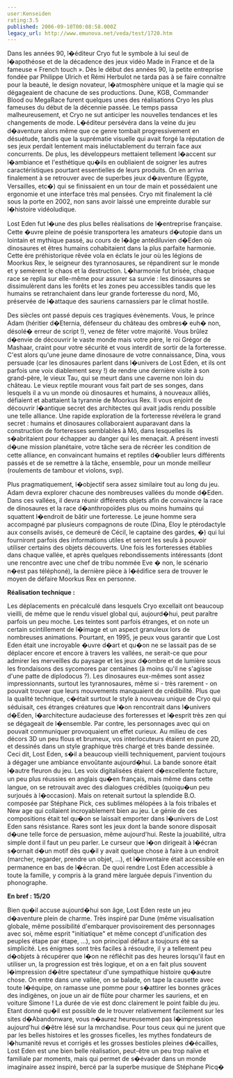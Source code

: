 ```yaml
---
user:Kenseiden
rating:3.5
published: 2006-09-10T00:08:58.000Z
legacy_url: http://www.emunova.net/veda/test/1720.htm
---
```

Dans les années 90, l�éditeur Cryo fut le symbole à lui seul de l�apothéose et de la décadence des jeux vidéo Made in France et de la fameuse « French touch ». Dès le début des années 90, la petite entreprise fondée par Philippe Ulrich et Rémi Herbulot ne tarda pas à se faire connaître pour la beauté, le design novateur, l�atmosphère unique et la magie qui se dégageaient de chacune de ses productions. Dune, KGB, Commander Blood ou MegaRace furent quelques unes des réalisations Cryo les plus fameuses du début de la décennie passée. Le temps passa malheureusement, et Cryo ne sut anticiper les nouvelles tendances et les changements de mode. L�éditeur persévéra dans la veine du jeu d�aventure alors même que ce genre tombait progressivement en désuétude, tandis que la suprématie visuelle qui avait forgé la réputation de ses jeux perdait lentement mais inéluctablement du terrain face aux concurrents. De plus, les développeurs mettaient tellement l�accent sur l�ambiance et l'esthétique qu�ils en oubliaient de soigner les autres caractéristiques pourtant essentielles de leurs produits. On en arriva finalement à se retrouver avec de superbes jeux d�aventure (Egypte, Versailles, etc�) qui se finissaient en un tour de main et possédaient une ergonomie et une interface très mal pensées. Cryo mit finalement la clé sous la porte en 2002, non sans avoir laissé une empreinte durable sur l�histoire vidéoludique.  

  

Lost Eden fut l�une des plus belles réalisations de l�entreprise française. Cette �uvre pleine de poésie transportera les amateurs d�utopie dans un lointain et mythique passé, au cours de l�âge antédiluvien d�Eden où dinosaures et êtres humains cohabitaient dans la plus parfaite harmonie. Cette ère préhistorique rêvée vola en éclats le jour où les légions de Moorkus Rex, le seigneur des tyrannosaures, se répandirent sur le monde et y semèrent le chaos et la destruction. L�harmonie fut brisée, chaque race se replia sur elle-même pour assurer sa survie : les dinosaures se dissimulèrent dans les forêts et les zones peu accessibles tandis que les humains se retranchaient dans leur grande forteresse du nord, Mö, préservée de l�attaque des sauriens carnassiers par le climat hostile.  

  

Des siècles ont passé depuis ces tragiques évènements. Vous, le prince Adam (héritier d�Eternia, défenseur du château des ombres� euh� non, désolé� erreur de script !), venez de fêter votre majorité. Vous brûlez d�envie de découvrir le vaste monde mais votre père, le roi Grégor de Mashaar, craint pour votre sécurité et vous interdit de sortir de la forteresse. C'est alors qu'une jeune dame dinosaure de votre connaissance, Dina, vous persuade (car les dinosaures parlent dans l�univers de Lost Eden, et ils ont parfois une voix diablement sexy !) de rendre une dernière visite à son grand-père, le vieux Tau, qui se meurt dans une caverne non loin du château. Le vieux reptile mourant vous fait part de ses songes, dans lesquels il a vu un monde où dinosaures et humains, à nouveaux alliés, défiaient et abattaient la tyrannie de Moorkus Rex. Il vous enjoint de découvrir l�antique secret des architectes qui avait jadis rendu possible une telle alliance. Une rapide exploration de la forteresse révélera le grand secret : humains et dinosaures collaboraient auparavant dans la construction de forteresses semblables à Mö, dans lesquelles ils s�abritaient pour échapper au danger qui les menaçait. A présent investi d�une mission planétaire, votre tâche sera de récréer les condition de cette alliance, en convaincant humains et reptiles d�oublier leurs différents passés et de se remettre à la tâche, ensemble, pour un monde meilleur (roulements de tambour et violons, svp).  

  

Plus pragmatiquement, l�objectif sera assez similaire tout au long du jeu. Adam devra explorer chacune des nombreuses vallées du monde d�Eden. Dans ces vallées, il devra réunir différents objets afin de convaincre la race de dinosaures et la race d�anthropoïdes plus ou moins humains qui squattent l�endroit de bâtir une forteresse. Le jeune homme sera accompagné par plusieurs compagnons de route (Dina, Eloy le ptérodactyle aux conseils avisés, ce demeuré de Cécil, le captaine des gardes, �) qui lui fourniront parfois des informations utiles et seront les seuls à pouvoir utiliser certains des objets découverts. Une fois les forteresses établies dans chaque vallée, et après quelques rebondissements intéressants (dont une rencontre avec une chef de tribu nommée Eve � non, le scénario n�est pas téléphoné), la dernière pièce à l�édifice sera de trouver le moyen de défaire Moorkus Rex en personne.  

  

**Réalisation technique :**  

Les déplacements en précalculé dans lesquels Cryo excellait ont beaucoup vieilli, de même que le rendu visuel global qui, aujourd�hui, peut paraître parfois un peu moche. Les teintes sont parfois étranges, et on note un certain scintillement de l�image et un aspect granuleux lors de nombreuses animations. Pourtant, en 1995, je peux vous garantir que Lost Eden était une incroyable �uvre d�art et qu�on ne se lassait pas de se déplacer encore et encore à travers les vallées, ne serait-ce que pour admirer les merveilles du paysage et les jeux d�ombre et de lumière sous les frondaisons des sycomores par centaines (à moins qu'il ne s'agisse d'une patte de diplodocus ?). Les dinosaures eux-mêmes sont assez impressionnants, surtout les tyrannosaures, même si - très rarement - on pouvait trouver que leurs mouvements manquaient de crédibilité. Plus que la qualité technique, c�était surtout le style à nouveau unique de Cryo qui séduisait, ces étranges créatures que l�on rencontrait dans l�univers d�Eden, l�architecture audacieuse des forteresses et l�esprit très zen qui se dégageait de l�ensemble. Par contre, les personnages avec qui on pouvait communiquer provoquaient un effet curieux. Au milieu de ces décors 3D un peu flous et brumeux, vos interlocuteurs étaient en pure 2D, et dessinés dans un style graphique très chargé et très bande dessinée. Ceci dit, Lost Eden, s�il a beaucoup vieilli techniquement, parvient toujours à dégager une ambiance envoûtante aujourd�hui. La bande sonore était l�autre fleuron du jeu. Les voix digitalisées étaient d�excellente facture, un peu plus réussies en anglais qu�en français, mais même dans cette langue, on se retrouvait avec des dialogues crédibles (quoiqu�un peu surjoués à l�occasion). Mais on retenait surtout la splendide B.O. composée par Stéphane Pick, ces sublimes mélopées à la fois tribales et New age qui collaient incroyablement bien au jeu. Le génie de ces compositions était tel qu�on se laissait emporter dans l�univers de Lost Eden sans résistance. Rares sont les jeux dont la bande sonore disposait d�une telle force de persuasion, même aujourd'hui. Reste la jouabilité, ultra simple dont il faut un peu parler. Le curseur que l�on dirigeait à l�écran s�ornait d�un motif dès qu�il y avait quelque chose à faire à un endroit (marcher, regarder, prendre un objet, ...), et l�inventaire était accessible en permanence en bas de l�écran. De quoi rendre Lost Eden accessible à toute la famille, y compris à la grand mère larguée depuis l'invention du phonographe.  

  

**En bref : 15/20**  

Bien qu�il accuse aujourd�hui son âge, Lost Eden reste un jeu d�aventure plein de charme. Très inspiré par Dune (même visualisation globale, même possibilité d'embarquer provisoirement des personnages avec soi, même esprit "initiatique" et même concept d'unification des peuples étape par étape, ...), son principal défaut a toujours été sa simplicité. Les énigmes sont très faciles à résoudre, il y a tellement peu d�objets à récupérer que l�on ne réfléchit pas des heures lorsqu'il faut en utiliser un, la progression est très logique, et on a en fait plus souvent l�impression d�être spectateur d'une sympathique histoire qu�autre chose. On entre dans une vallée, on se balade, on tape la causette avec toute l�équipe, on ramasse une pomme pour s�attirer les bonnes grâces des indigènes, on joue un air de flûte pour charmer les sauriens, et en voiture Simone ! La durée de vie est donc clairement le point faible du jeu. Etant donné qu�il est possible de le trouver relativement facilement sur les sites d�Abandonware, vous n�aurez heureusement pas l�impression aujourd'hui d�être lésé sur la mrchandise. Pour tous ceux qui ne jurent que par les belles histoires et les grosses ficelles, les mythes fondateurs de l�humanité revus et corrigés et les grosses bestioles pleines d�écailles, Lost Eden est une bien belle réalisation, peut-être un peu trop naïve et familiale par moments, mais qui permet de s�évader dans un monde imaginaire assez inspiré, bercé par la superbe musique de Stéphane Picq�